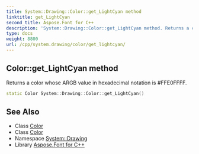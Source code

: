 ```yaml
---
title: System::Drawing::Color::get_LightCyan method
linktitle: get_LightCyan
second_title: Aspose.Font for C++
description: 'System::Drawing::Color::get_LightCyan method. Returns a color whose ARGB value in hexadecimal notation is #FFE0FFFF in C++.'
type: docs
weight: 8800
url: /cpp/system.drawing/color/get_lightcyan/
---
```

## Color::get_LightCyan method


Returns a color whose ARGB value in hexadecimal notation is #FFE0FFFF.

```cpp
static Color System::Drawing::Color::get_LightCyan()
```

## See Also

* Class [Color](../)
* Class [Color](../)
* Namespace [System::Drawing](../../)
* Library [Aspose.Font for C++](../../../)
